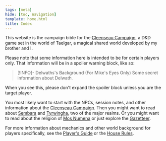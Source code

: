 ```yaml
---
tags: [meta]
hide: [toc, navigation]
template: home.html
title: Index
---
```

This website is the campaign bible for the [Cleenseau Campaign](<campaigns/cleenseau-campaign/cleenseau-campaign.md>), a D&D game set in the world of Taelgar, a magical shared world developed by my brother and I. 

Please note that some information here is intended to be for certain players only. That information will be in a spoiler warning block, like so:

>[!INFO]- Delwaths's Background (For Mike's Eyes Only)
> Some secret information about Delwath.

When you see this, please don't expand the spoiler block unless you are the target player.

You most likely want to start with the NPCs, session notes, and other information about the [Cleenseau Campaign](<campaigns/cleenseau-campaign/cleenseau-campaign.md>). Then you might want to read about [Sembara](<gazetteer/greater-sembara/sembara/sembara.md>) and [Tyrwingha](<gazetteer/greater-sembara/tyrwingha/tyrwingha.md>), two of the major realms. Or you might want to read about the religion of [Mos Numena](<cosmology/religions/mos-numena.md>) or just explore the [Gazetteer](<gazetteer/gazetteer.md>). 

For more information about mechanics and other world background for players specifically, see the [Player's Guide](<campaigns/player-s-guide.md>) or the [House Rules](<campaigns/cleenseau-campaign/mechanics/house-rules.md>).